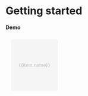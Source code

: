 # Getting started


<script setup>
import { ref, shallowRef, triggerRef, watch, watchEffect, reactive, customRef, onMounted, toRef, computed, defineComponent } from 'vue'
import data from './MOCK_DATA.json'
import './styles.css'

import useDragDrop from './src/main'
import addClassesMiddleware  from './src/add-classes'
import indicatorMiddleware  from './src/indicator'
import autoScrollMiddleware  from './src/auto-scroll'
import dragImageMiddleware  from './src/drag-image'
import { moveTreeNodesById }  from './src/utils'

const root = ref({id: "root", children: data})
const container = ref(null)

onMounted(() => {
  useDragDrop(container.value, {
  vertical: false,
  dropPositionFn: ({ dragElement, dropElement }) =>  'around',
    }).pipe(addClassesMiddleware(), indicatorMiddleware({offset: 6}), autoScrollMiddleware(), dragImageMiddleware({minElements: 1}))
    .subscribe(({type, dragElements, dropElement, selectedElements, position}) => {
      if(!!dropElement && type === 'DragEnd'){
        const index = parseInt(dropElement.getAttribute('data-index'))
        const dropElementId = dropElement.getAttribute('data-id')
        const selectedIds = dragElements.map((e) => e.getAttribute('data-id'))
        if (position === 'after'){
          moveTreeNodesById(root.value, 'root', selectedIds, index)
        } else if (position === 'before'){
          moveTreeNodesById(root.value, 'root', selectedIds, index)
        }
      }
    })
})
</script>


**Demo**


<div ref='container'  class='checkered' style='display: flex; overflow: auto;  padding: 10px 0; position: relative;'>
  <transition-group name="list">
    <div v-for="(item, index) in root.children" draggable="false"   :key='item.id' :data-index='index' :data-id='item.id' >
      <div style='min-width: 0;  display: flex;  height: 100px; margin-left: 15px; white-space: nowrap; padding: 20px; font-size: 12px; line-height: 1; border-radius: 4px;  background: #f5f5f5; color: #ccc; font-weight: bold; display: flex;  text-align: center; align-items: center; justify-content: center; '>{{item.name}}</div>
    </div>
  </transition-group>
</div>



